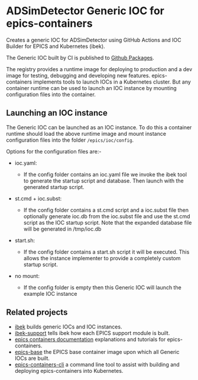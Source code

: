 ADSimDetector Generic IOC for epics-containers
==============================================

Creates a generic IOC for ADSimDetector using GitHub Actions and
IOC Builder for EPICS and Kubernetes (ibek).

The Generic IOC built by CI is published to
[Github Packages](https://github.com/orgs/epics-containers/packages?repo_name=ioc-adsimdetector).

The registry provides a runtime
image for deploying to production and a dev image for testing,
debugging and developing new features. epics-containers implements
tools to launch IOCs in a Kubernetes cluster. But any container
runtime can be used to launch an IOC instance by mounting configuration
files into the container.

## Launching an IOC instance

The Generic IOC can be launched as an IOC instance. To do this a
container runtime should load the above runtime image and mount
instance configuration files into the folder `/epics/ioc/config`.

Options for the configuration files are:-

- ioc.yaml:
  - If the config folder contains an ioc.yaml file we invoke the ibek tool to
    generate the startup script and database. Then launch with the generated
    startup script.

- st.cmd + ioc.subst:
  - If the config folder contains a st.cmd script and a ioc.subst file then
    optionally generate ioc.db from the ioc.subst file and use the st.cmd script
    as the IOC startup script. Note that the expanded database file will
    be generated in /tmp/ioc.db

 - start.sh:
   - If the config folder contains a start.sh script it will be executed.
     This allows the instance implementer to provide a completely custom
     startup script.

- no mount:
  -  If the config folder is empty then this Generic IOC will launch the
     example IOC instance

## Related projects

- [ibek](https://github.com/epics-containers/ibek) builds generic IOCs and
IOC instances.
- [ibek-support](https://github.com/epics-containers/ibek-support) tells ibek
how each EPICS support module is built.
- [epics containers documentation](https://epics-containers.github.io/)
explanations and tutorials for epics-containers.
- [epics-base](https://github.com/epics-containers/epics-base) the EPICS base
container image upon which all Generic IOCs are built.
- [epics-containers-cli](https://github.com/epics-containers-cli) a command
  line tool to assist with building and deploying epics-containers into
  Kubernetes.

